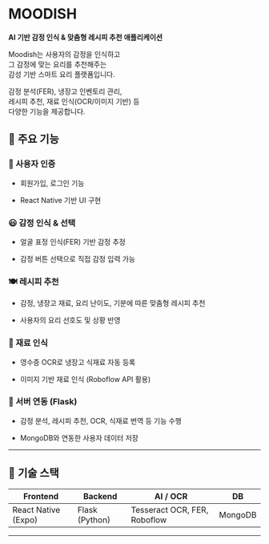 # MOODISH

**AI 기반 감정 인식 & 맞춤형 레시피 추천 애플리케이션**  

Moodish는 사용자의 감정을 인식하고  
그 감정에 맞는 요리를 추천해주는  
감성 기반 스마트 요리 플랫폼입니다.  

감정 분석(FER), 냉장고 인벤토리 관리,  
레시피 추천, 재료 인식(OCR/이미지 기반) 등  
다양한 기능을 제공합니다.  



## 📱 주요 기능


### 🙍 사용자 인증

- 회원가입, 로그인 기능
  
- React Native 기반 UI 구현


### 😃 감정 인식 & 선택

- 얼굴 표정 인식(FER) 기반 감정 추정
  
- 감정 버튼 선택으로 직접 감정 입력 가능


### 🍽️ 레시피 추천

- 감정, 냉장고 재료, 요리 난이도, 기분에 따른 맞춤형 레시피 추천
  
- 사용자의 요리 선호도 및 상황 반영


### 🛒 재료 인식

- 영수증 OCR로 냉장고 식재료 자동 등록
  
- 이미지 기반 재료 인식 (Roboflow API 활용)


### 🧠 서버 연동 (Flask)

- 감정 분석, 레시피 추천, OCR, 식재료 번역 등 기능 수행
  
- MongoDB와 연동한 사용자 데이터 저장


---

## 🧰 기술 스택

| Frontend | Backend | AI / OCR | DB |
|----------|---------|----------|----|
| React Native (Expo) | Flask (Python) | Tesseract OCR, FER, Roboflow | MongoDB |

---
